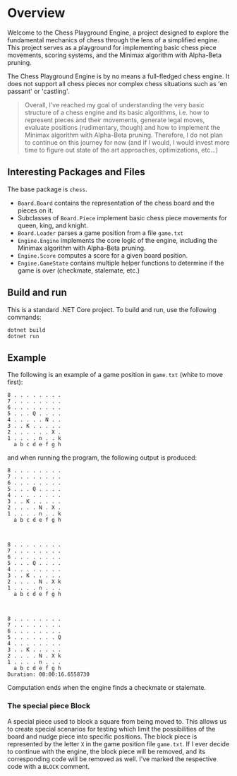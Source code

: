 # Overview

Welcome to the Chess Playground Engine, a project designed to explore the fundamental mechanics of chess through the lens of a simplified engine. This project serves as a playground for implementing basic chess piece movements, scoring systems, and the Minimax algorithm with Alpha-Beta pruning.

The Chess Playground Engine is by no means a full-fledged chess engine. It does not support all chess pieces nor complex chess situations such as 'en passant' or 'castling'. 

> Overall, I've reached my goal of understanding the very basic structure of a chess engine and its basic algorithms, i.e. how to represent pieces and their movements, generate legal moves, evaluate positions (rudimentary, though) and how to implement the Minimax algorithm with Alpha-Beta pruning. Therefore, I do not plan to continue on this journey for now (and if I would, I would invest more time to figure out state of the art approaches, optimizations, etc...)

## Interesting Packages and Files

The base package is `chess`.

- `Board.Board` contains the representation of the chess board and the pieces on it.
- Subclasses of `Board.Piece` implement basic chess piece movements for queen, king, and knight.
- `Board.Loader` parses a game position from a file `game.txt`
- `Engine.Engine` implements the core logic of the engine, including the Minimax algorithm with Alpha-Beta pruning.
- `Engine.Score` computes a score for a given board position.
- `Engine.GameState` contains multiple helper functions to determine if the game is over (checkmate, stalemate, etc.)

## Build and run

This is a standard .NET Core project. To build and run, use the following commands:

```
dotnet build
dotnet run
```

## Example

The following is an example of a game position in `game.txt` (white to move first):

```
8 . . . . . . . . 
7 . . . . . . . . 
6 . . . . . . . . 
5 . . . Q . . . . 
4 . . . . . N . . 
3 . . K . . . . . 
2 . . . . . . X . 
1 . . . . n . . k 
  a b c d e f g h 
```

and when running the program, the following output is produced:

```
8 . . . . . . . . 
7 . . . . . . . . 
6 . . . . . . . . 
5 . . . Q . . . . 
4 . . . . . . . . 
3 . . K . . . . . 
2 . . . . N . X . 
1 . . . . n . . k 
  a b c d e f g h 



8 . . . . . . . . 
7 . . . . . . . . 
6 . . . . . . . . 
5 . . . Q . . . . 
4 . . . . . . . . 
3 . . K . . . . . 
2 . . . . N . X k 
1 . . . . n . . . 
  a b c d e f g h 



8 . . . . . . . . 
7 . . . . . . . . 
6 . . . . . . . . 
5 . . . . . . . Q 
4 . . . . . . . . 
3 . . K . . . . . 
2 . . . . N . X k 
1 . . . . n . . . 
  a b c d e f g h 
Duration: 00:00:16.6558730
```
Computation ends when the engine finds a checkmate or stalemate.

### The special piece Block

A special piece used to block a square from being moved to. This allows us to create special scenarios for testing which limit the possibilities of the board and nudge piece into specific positions. The block piece is represented by the letter `X` in the game position file `game.txt`. If I ever decide to continue with the engine, the block piece will be removed, and its corresponding code will be removed as well. I've marked the respective code with a `BLOCK` comment.

